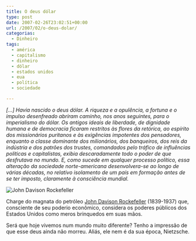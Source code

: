 ```yaml
---
title: O deus dólar
type: post
date: 2007-02-26T23:02:51+00:00
url: /2007/02/o-deus-dolar/
categorias:
  - Dinheiro
tags:
  - américa
  - capitalismo
  - dinheiro
  - dólar
  - estados unidos
  - eua
  - política
  - sociedade

---
```

_[…] Havia nascido o deus dólar. A riqueza e a opulência, a fortuna e o impulso desenfreado abriram caminho, nos anos seguintes, para o imperialismo do dólar. Os antigos ideais de liberdade, de dignidade humana e de democracia ficaram restritos às flores da retórica, ao espírito dos missionários puritanos e às exigências impotentes dos pensadores, enquanto a classe dominante dos milionários, dos banqueiros, dos reis da indústria e dos patrões dos trustes, comandados pelo tráfico de influências políticas e capitalistas, exibia descaradamente todo o poder de que desfrutava no mundo. E, como sucede em qualquer processo político, essa alteração da sociedade norte-americana desenvolvera-se ao longo de várias décadas, no relativo isolamento de um país em formação antes de se ter imposto, claramente à consciência mundial._

![John Davison Rockefeller](/wp-content/uploads/2007/02/rockfeller.jpg)

Charge do magnata do petróleo [John Davison Rockefeller][1] (1839-1937) que, consciente de seu poderio econômico, considera os poderes públicos dos Estados Unidos como meros brinquedos em suas mãos.

Será que hoje vivemos num mundo muito diferente? Tenho a impressão de que esse deus ainda não morreu. Aliás, ele nem é da sua época, Nietzsche.

 [1]: http://en.wikipedia.org/wiki/John_Davison_Rockefeller
